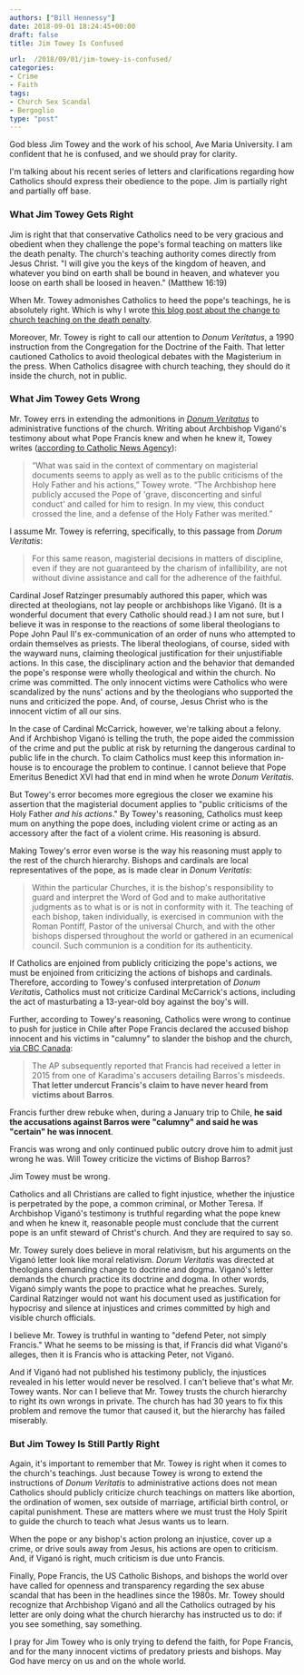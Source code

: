 ```yaml
---
authors: ["Bill Hennessy"]
date: 2018-09-01 18:24:45+00:00
draft: false
title: Jim Towey Is Confused

url:  /2018/09/01/jim-towey-is-confused/
categories:
- Crime
- Faith
tags:
- Church Sex Scandal
- Bergoglio
type: "post"
---
```


God bless Jim Towey and the work of his school, Ave Maria University. I am confident that he is confused, and we should pray for clarity.

I'm talking about his recent series of letters and clarifications regarding how Catholics should express their obedience to the pope. Jim is partially right and partially off base.



### What Jim Towey Gets Right



Jim is right that that conservative Catholics need to be very gracious and obedient when they challenge the pope's formal teaching on matters like the death penalty. The church's teaching authority comes directly from Jesus Christ. "I will give you the keys of the kingdom of heaven, and whatever you bind on earth shall be bound in heaven, and whatever you loose on earth shall be loosed in heaven." (Matthew 16:19)

When Mr. Towey admonishes Catholics to heed the pope's teachings, he is absolutely right. Which is why I wrote [this blog post about the change to church teaching on the death penalty](https://www.hennessysview.com/2018/08/11/how-i-deal-with-the-popes-teaching-on-the-death-penalty/).

Moreover, Mr. Towey is right to call our attention to _Donum Veritatus_, a 1990 instruction from the Congregation for the Doctrine of the Faith. That letter cautioned Catholics to avoid theological debates with the Magisterium in the press. When Catholics disagree with church teaching, they should do it inside the church, not in public.



### What Jim Towey Gets Wrong



Mr. Towey errs in extending the admonitions in [_Donum Veritatus_](https://www.vatican.va/roman_curia/congregations/cfaith/documents/rc_con_cfaith_doc_19900524_theologian-vocation_en.html) to administrative functions of the church. Writing about Archbishop Viganó's testimony about what Pope Francis knew and when he knew it, Towey writes ([according to Catholic News Agency](https://www.catholicnewsagency.com/news/ave-maria-president-amends-statement-denouncing-defiance-of-pope-44392)):



> “What was said in the context of commentary on magisterial documents seems to apply as well as to the public criticisms of the Holy Father and his actions,” Towey wrote. “The Archbishop here publicly accused the Pope of 'grave, disconcerting and sinful conduct' and called for him to resign. In my view, this conduct crossed the line, and a defense of the Holy Father was merited.”



I assume Mr. Towey is referring, specifically, to this passage from _Dorum Veritatis_:



> For this same reason, magisterial decisions in matters of discipline, even if they are not guaranteed by the charism of infallibility, are not without divine assistance and call for the adherence of the faithful.



Cardinal Josef Ratzinger presumably authored this paper, which was directed at theologians, not lay people or archbishops like Viganó. (It is a wonderful document that every Catholic should read.) I am not sure, but I believe it was in response to the reactions of some liberal theologians to Pope John Paul II's ex-communication of an order of nuns who attempted to ordain themselves as priests. The liberal theologians, of course, sided with the wayward nuns, claiming theological justification for their unjustifiable actions. In this case, the disciplinary action and the behavior that demanded the pope's response were wholly theological and within the church. No crime was committed. The only innocent victims were Catholics who were scandalized by the nuns' actions and by the theologians who supported the nuns and criticized the pope. And, of course, Jesus Christ who is the innocent victim of all our sins.

In the case of Cardinal McCarrick, however, we're talking about a felony. And if Archbishop Viganó is telling the truth, the pope aided the commission of the crime and put the public at risk by returning the dangerous cardinal to public life in the church. To claim Catholics must keep this information in-house is to encourage the problem to continue. I cannot believe that Pope Emeritus Benedict XVI had that end in mind when he wrote _Donum Veritatis_.

But Towey's error becomes more egregious the closer we examine his assertion that the magisterial document applies to "public criticisms of the Holy Father _and his actions_." By Towey's reasoning, Catholics must keep mum on anything the pope does, including violent crime or acting as an accessory after the fact of a violent crime. His reasoning is absurd.

Making Towey's error even worse is the way his reasoning must apply to the rest of the church hierarchy. Bishops and cardinals are local representatives of the pope, as is made clear in _Donum Veritatis_:



> Within the particular Churches, it is the bishop's responsibility to guard and interpret the Word of God and to make authoritative judgments as to what is or is not in conformity with it. The teaching of each bishop, taken individually, is exercised in communion with the Roman Pontiff, Pastor of the universal Church, and with the other bishops dispersed throughout the world or gathered in an ecumenical council. Such communion is a condition for its authenticity.



If Catholics are enjoined from publicly criticizing the pope's actions, we must be enjoined from criticizing the actions of bishops and cardinals. Therefore, according to Towey's confused interpretation of _Donum Veritatis_, Catholics must not criticize Cardinal McCarrick's actions, including the act of masturbating a 13-year-old boy against the boy's will.

Further, according to Towey's reasoning, Catholics were wrong to continue to push for justice in Chile after Pope Francis declared the accused bishop innocent and his victims in "calumny" to slander the bishop and the church, [via CBC Canada](https://www.cbc.ca/news/world/pope-chile-bishops-abuse-scandal-1.4668537):



> The AP subsequently reported that Francis had received a letter in 2015 from one of Karadima's accusers detailing Barros's misdeeds. **That letter undercut Francis's claim to have never heard from victims about Barros**.

Francis further drew rebuke when, during a January trip to Chile, **he said the accusations against Barros were "calumny" and said he was "certain" he was innocent**.



Francis was wrong and only continued public outcry drove him to admit just wrong he was. Will Towey criticize the victims of Bishop Barros?

Jim Towey must be wrong.

Catholics and all Christians are called to fight injustice, whether the injustice is perpetrated by the pope, a common criminal, or Mother Teresa. If Archbishop Viganó's testimony is truthful regarding what the pope knew and when he knew it, reasonable people must conclude that the current pope is an unfit steward of Christ's church. And they are required to say so.

Mr. Towey surely does believe in moral relativism, but his arguments on the Viganó letter look like moral relativism. _Dorum Veritatis_ was directed at theologians demanding change to doctrine and dogma. Viganó's letter demands the church practice its doctrine and dogma. In other words, Viganó simply wants the pope to practice what he preaches. Surely, Cardinal Ratzinger would not want his document used as justification for hypocrisy and silence at injustices and crimes committed by high and visible church officials.

I believe Mr. Towey is truthful in wanting to "defend Peter, not simply Francis." What he seems to be missing is that, if Francis did what Viganó's alleges, then it is Francis who is attacking Peter, not Viganó.

And if Viganó had not published his testimony publicly, the injustices revealed in his letter would never be resolved. I can't believe that's what Mr. Towey wants. Nor can I believe that Mr. Towey trusts the church hierarchy to right its own wrongs in private. The church has had 30 years to fix this problem and remove the tumor that caused it, but the hierarchy has failed miserably.



### But Jim Towey Is Still Partly Right



Again, it's important to remember that Mr. Towey is right when it comes to the church's teachings. Just because Towey is wrong to extend the instructions of _Donum Veritatis_ to administrative actions does not mean Catholics should publicly criticize church teachings on matters like abortion, the ordination of women, sex outside of marriage, artificial birth control, or capital punishment. These are matters where we must trust the Holy Spirit to guide the church to teach what Jesus wants us to learn.

When the pope or any bishop's action prolong an injustice, cover up a crime, or drive souls away from Jesus, his actions are open to criticism. And, if Viganó is right, much criticism is due unto Francis.

Finally, Pope Francis, the US Catholic Bishops, and bishops the world over have called for openness and transparency regarding the sex abuse scandal that has been in the headlines since the 1980s. Mr. Towey should recognize that Archbishop Viganó and all the Catholics outraged by his letter are only doing what the church hierarchy has instructed us to do: if you see something, say something.

I pray for Jim Towey who is only trying to defend the faith, for Pope Francis, and for the many innocent victims of predatory priests and bishops. May God have mercy on us and on the whole world.
